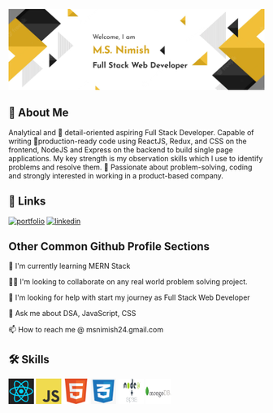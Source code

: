 ![Welcome to my GitHub profile](./Images/Github%20Profile%20Banner.png)

## 🚀 About Me
Analytical and 🔎 detail-oriented aspiring Full Stack Developer.
Capable of writing 📃production-ready code using ReactJS, Redux, and 
CSS on the frontend, NodeJS and Express on the backend to build single page applications. My key strength is my observation skills which I use to identify problems and resolve them.
💯 Passionate about problem-solving, coding and strongly interested in working in a product-based company.


## 🔗 Links
[![portfolio](https://img.shields.io/badge/my_portfolio-000?style=for-the-badge&logo=ko-fi&logoColor=white)](https://msnimish.github.io/)
[![linkedin](https://img.shields.io/badge/linkedin-0A66C2?style=for-the-badge&logo=linkedin&logoColor=white)](https://www.linkedin.com/in/msnimish/)

## Other Common Github Profile Sections

🧠 I'm currently learning MERN Stack

👯‍♀️ I'm looking to collaborate on any real world problem solving project.

🤔 I'm looking for help with start my journey as Full Stack Web Developer

💬 Ask me about DSA, JavaScript, CSS

📫 How to reach me @ msnimish24.gmail.com


## 🛠 Skills
<div class="logo">
<img src="./Images/react.svg" width=50 height=50>
<img src="./Images/logo-javascript.svg" width=50 height=50>
<img src="./Images/1200px-HTML5_Badge.svg.png" width=50 height=50>
<img src="./Images/css logo.png" width=50 height=50>
<img src="./Images/node-js-icon-png.png" width=50 height=50>
<img src="./Images/MongoDB-Logo.jpg" width=50 height=50>
</div>

<!-- <style>
  .logo{
    display:flex;
  }
</style> -->

